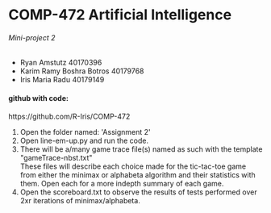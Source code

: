 <h1>COMP-472 Artificial Intelligence</h1>
<h6>Mini-project 2</h6>
<ul>
<li>Ryan Amstutz 40170396</li>
<li>Karim Ramy Boshra Botros 40179768</li>
<li>Iris Maria Radu 40179149</li>
</ul>
<h4>github with code:</h4>
<href>https://github.com/R-Iris/COMP-472<href>
<ol>
<li>Open the folder named: 'Assignment 2'</li>
<li>Open line-em-up.py and run the code.</li>
<li>There will be a/many game trace file(s) named as such with the template "gameTrace-nbst.txt"</li>
	These files will describe each choice made for the tic-tac-toe game from either the minimax or alphabeta algorithm and their statistics with them. Open each for a more indepth summary of each game.</li>
<li>Open the scoreboard.txt to observe the results of tests performed over 2xr iterations of minimax/alphabeta.</ol>